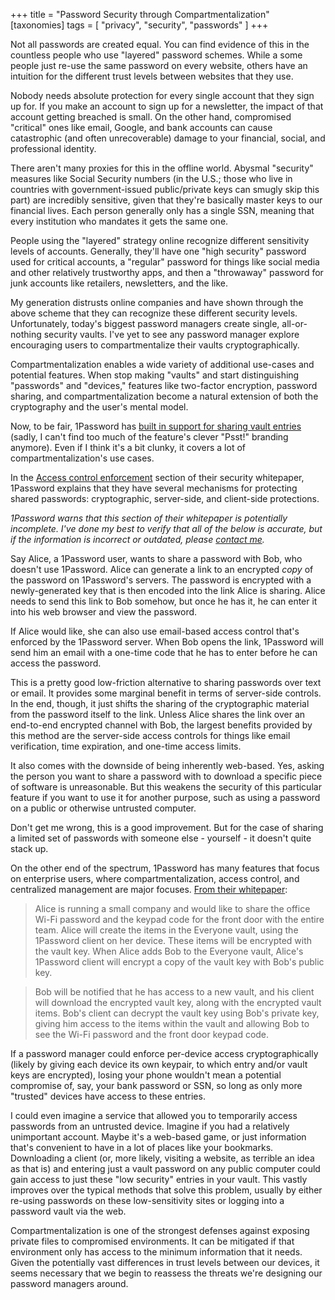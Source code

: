 +++
title = "Password Security through Compartmentalization"
[taxonomies]
tags = [ "privacy", "security", "passwords" ]
+++

Not all passwords are created equal. You can find evidence of this in the
countless people who use "layered" password schemes. While a some people just
re-use the same password on every website, others have an intuition for the
different trust levels between websites that they use.

Nobody needs absolute protection for every single account that they sign up for.
If you make an account to sign up for a newsletter, the impact of that account
getting breached is small. On the other hand, compromised "critical" ones like
email, Google, and bank accounts can cause catastrophic (and often
unrecoverable) damage to your financial, social, and professional identity.

There aren't many proxies for this in the offline world. Abysmal "security"
measures like Social Security numbers (in the U.S.; those who live in countries
with government-issued public/private keys can smugly skip this part) are
incredibly sensitive, given that they're basically master keys to our financial
lives. Each person generally only has a single SSN, meaning that every
institution who mandates it gets the same one.

People using the "layered" strategy online recognize different sensitivity
levels of accounts. Generally, they'll have one "high security" password used
for critical accounts, a "regular" password for things like social media and
other relatively trustworthy apps, and then a "throwaway" password for junk
accounts like retailers, newsletters, and the like.

My generation distrusts online companies and have shown through the above scheme
that they can recognize these different security levels. Unfortunately, today's
biggest password managers create single, all-or-nothing security vaults. I've
yet to see any password manager explore encouraging users to compartmentalize
their vaults cryptographically.

Compartmentalization enables a wide variety of additional use-cases and
potential features. When stop making "vaults" and start distinguishing
"passwords" and "devices," features like two-factor encryption, password
sharing, and compartmentalization become a natural extension of both the
cryptography and the user's mental model.

Now, to be fair, 1Password has [built in support for sharing vault
entries](https://support.1password.com/share-items/) (sadly, I can't find too
much of the feature's clever "Psst!" branding anymore). Even if I think it's a
bit clunky, it covers a lot of compartmentalization's use cases.

In the [Access control
enforcement](https://1passwordstatic.com/files/security/1password-white-paper.pdf)
section of their security whitepaper, 1Password explains that they have several
mechanisms for protecting shared passwords: cryptographic, server-side, and
client-side protections.

*1Password warns that this section of their whitepaper is potentially
incomplete. I've done my best to verify that all of the below is accurate, but
if the information is incorrect or outdated, please [contact
me](mailto:me@nickzana.dev).*

Say Alice, a 1Password user, wants to share a password with Bob, who doesn't use
1Password. Alice can generate a link to an encrypted *copy* of the password on
1Password's servers. The password is encrypted with a newly-generated key that
is then encoded into the link Alice is sharing. Alice needs to send this link to
Bob somehow, but once he has it, he can enter it into his web browser and view
the password.

If Alice would like, she can also use email-based access control that's enforced
by the 1Password server. When Bob opens the link, 1Password will send him an
email with a one-time code that he has to enter before he can access the
password.

This is a pretty good low-friction alternative to sharing passwords over text or
email. It provides some marginal benefit in terms of server-side controls. In
the end, though, it just shifts the sharing of the cryptographic material from
the password itself to the link. Unless Alice shares the link over an end-to-end
encrypted channel with Bob, the largest benefits provided by this method are the
server-side access controls for things like email verification, time expiration,
and one-time access limits.

It also comes with the downside of being inherently web-based. Yes, asking the
person you want to share a password with to download a specific piece of
software is unreasonable. But this weakens the security of this particular
feature if you want to use it for another purpose, such as using a password on a
public or otherwise untrusted computer.

Don't get me wrong, this is a good improvement. But for the case of sharing
a limited set of passwords with someone else - yourself - it doesn't quite stack
up.

On the other end of the spectrum, 1Password has many features that focus on
enterprise users, where compartmentalization, access control, and centralized
management are major focuses. [From their
whitepaper](https://1passwordstatic.com/files/security/1password-white-paper.pdf#chapter*.16):

> Alice is running a small company and would like to share the office Wi-Fi
> password and the keypad code for the front door with the entire team. Alice
> will create the items in the Everyone vault, using the 1Password client on her
> device. These items will be encrypted with the vault key. When Alice adds Bob
> to the Everyone vault, Alice's 1Password client will encrypt a copy of the
> vault key with Bob's public key.

> Bob will be notified that he has access to a new vault, and his client will
> download the encrypted vault key, along with the encrypted vault items. Bob's
> client can decrypt the vault key using Bob's private key, giving him access to
> the items within the vault and allowing Bob to see the Wi-Fi password and the
> front door keypad code.

If a password manager could enforce per-device access cryptographically (likely
by giving each device its own keypair, to which entry and/or vault keys are
encrypted), losing your phone wouldn't mean a potential compromise of, say, your
bank password or SSN, so long as only more "trusted" devices have access to
these entries.

I could even imagine a service that allowed you to temporarily access passwords
from an untrusted device. Imagine if you had a relatively unimportant account.
Maybe it's a web-based game, or just information that's convenient to have in a
lot of places like your bookmarks. Downloading a client (or, more likely,
visiting a website, as terrible an idea as that is) and entering just a vault
password on any public computer could gain access to just these "low security"
entries in your vault. This vastly improves over the typical methods that solve
this problem, usually by either re-using passwords on these low-sensitivity
sites or logging into a password vault via the web.

Compartmentalization is one of the strongest defenses against exposing private
files to compromised environments. It can be mitigated if that environment only
has access to the minimum information that it needs. Given the potentially vast
differences in trust levels between our devices, it seems necessary that we
begin to reassess the threats we're designing our password managers around.
